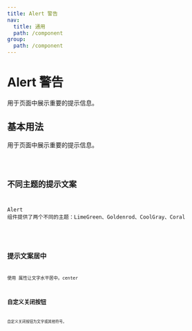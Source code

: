 ```yaml
---
title: Alert 警告
nav:
  title: 通用
  path: /component
group:
  path: /component
---
```


# Alert 警告

用于页面中展示重要的提示信息。

## 基本用法

用于页面中展示重要的提示信息。

<code src="./demo/index.tsx" />

## 不同主题的提示文案

Alert 组件提供了两个不同的主题：LimeGreen、Goldenrod、CoolGray、Coral

<code src="./demo/index2.tsx" />

## 提示文案居中

使用 属性让文字水平居中。center <code src="./demo/index3.tsx" />

## 自定义关闭按钮

自定义关闭按钮为文字或其他符号。 <code src="./demo/index4.tsx" />
